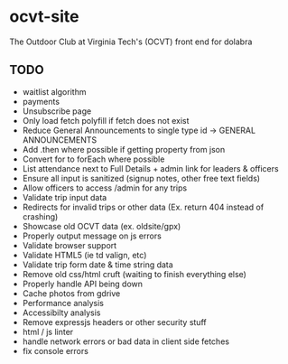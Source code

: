 # ocvt-site

The Outdoor Club at Virginia Tech's (OCVT) front end for dolabra


## TODO

* waitlist algorithm
* payments
* Unsubscribe page
* Only load fetch polyfill if fetch does not exist
* Reduce General Announcements to single type id -> GENERAL ANNOUNCEMENTS
* Add .then where possible if getting property from json
* Convert for to forEach where possible
* List attendance next to Full Details + admin link for leaders & officers
* Ensure all input is sanitized (signup notes, other free text fields)
* Allow officers to access /admin for any trips
* Validate trip input data
* Redirects for invalid trips or other data (Ex. return 404 instead of crashing)
* Showcase old OCVT data (ex. oldsite/gpx)
* Properly output message on js errors
* Validate browser support
* Validate HTML5 (ie td valign, etc)
* Validate trip form date & time string data
* Remove old css/html cruft (waiting to finish everything else)
* Properly handle API being down
* Cache photos from gdrive
* Performance analysis
* Accessibilty analysis
* Remove expressjs headers or other security stuff
* html / js linter
* handle network errors or bad data in client side fetches
* fix console errors
